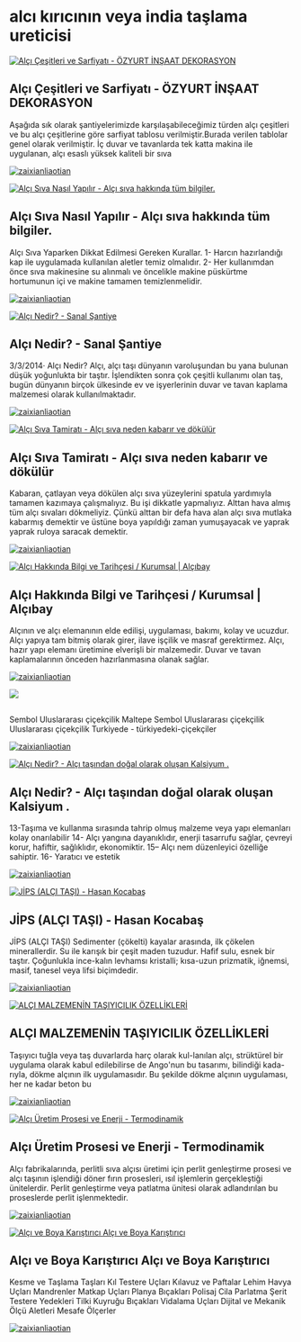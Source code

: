 # alcı kırıcının veya india taşlama ureticisi
<a href="https://mnn.zoosnet.net/LR/Chatpre.aspx?id=MNN94995150&p=https://topgrinding.com/" target="_blank">![Alçı Çeşitleri ve Sarfiyatı - ÖZYURT İNŞAAT DEKORASYON](https://github.com/technlg/images/blob/main/53.jpg)</a>
## Alçı Çeşitleri ve Sarfiyatı - ÖZYURT İNŞAAT DEKORASYON
Aşağıda sık olarak şantiyelerimizde karşılaşabileceğimiz türden alçı çeşitleri ve bu alçı çeşitlerine göre sarfiyat tablosu verilmiştir.Burada verilen tablolar genel olarak verilmiştir. İç duvar ve tavanlarda tek katta makina ile uygulanan, alçı esaslı yüksek kaliteli bir sıva 
<a href="https://mnn.zoosnet.net/LR/Chatpre.aspx?id=MNN94995150&p=https://topgrinding.com/" target="_blank"><img src="https://github.com/technlg/images/raw/main/chat11.jpg" alt="zaixianliaotian"/></a><a href="//whatsapp.shibangsoft.com/WhatsApp.php" ><img src="https://github.com/technlg/images/raw/main/chat11.png" alt=""></a>
<a href="https://mnn.zoosnet.net/LR/Chatpre.aspx?id=MNN94995150&p=https://topgrinding.com/" target="_blank">![Alçı Sıva Nasıl Yapılır - Alçı sıva hakkında tüm bilgiler.](https://github.com/technlg/images/blob/main/6.jpg)</a>
## Alçı Sıva Nasıl Yapılır - Alçı sıva hakkında tüm bilgiler.
Alçı Sıva Yaparken Dikkat Edilmesi Gereken Kurallar. 1- Harcın hazırlandığı kap ile uygulamada kullanılan aletler temiz olmalıdır. 2- Her kullanımdan önce sıva makinesine su alınmalı ve öncelikle makine püskürtme hortumunun içi ve makine tamamen temizlenmelidir.
<a href="https://mnn.zoosnet.net/LR/Chatpre.aspx?id=MNN94995150&p=https://topgrinding.com/" target="_blank"><img src="https://github.com/technlg/images/raw/main/chat11.jpg" alt="zaixianliaotian"/></a><a href="//whatsapp.shibangsoft.com/WhatsApp.php" ><img src="https://github.com/technlg/images/raw/main/chat11.png" alt=""></a>
<a href="https://mnn.zoosnet.net/LR/Chatpre.aspx?id=MNN94995150&p=https://topgrinding.com/" target="_blank">![Alçı Nedir? - Sanal Şantiye](https://github.com/technlg/images/blob/main/58.jpg)</a>
## Alçı Nedir? - Sanal Şantiye
3/3/2014· Alçı Nedir? Alçı, alçı taşı dünyanın varoluşundan bu yana bulunan düşük yoğunlukta bir taştır. İşlendikten sonra çok çeşitli kullanımı olan taş, bugün dünyanın birçok ülkesinde ev ve işyerlerinin duvar ve tavan kaplama malzemesi olarak kullanılmaktadır.
<a href="https://mnn.zoosnet.net/LR/Chatpre.aspx?id=MNN94995150&p=https://topgrinding.com/" target="_blank"><img src="https://github.com/technlg/images/raw/main/chat11.jpg" alt="zaixianliaotian"/></a><a href="//whatsapp.shibangsoft.com/WhatsApp.php" ><img src="https://github.com/technlg/images/raw/main/chat11.png" alt=""></a>
<a href="https://mnn.zoosnet.net/LR/Chatpre.aspx?id=MNN94995150&p=https://topgrinding.com/" target="_blank">![Alçı Sıva Tamiratı - Alçı sıva neden kabarır ve dökülür](https://github.com/technlg/images/blob/main/40.jpg)</a>
## Alçı Sıva Tamiratı - Alçı sıva neden kabarır ve dökülür
Kabaran, çatlayan veya dökülen alçı sıva yüzeylerini spatula yardımıyla tamamen kazımaya çalışmalıyız. Bu işi dikkatle yapmalıyız. Alttan hava almış tüm alçı sıvaları dökmeliyiz. Çünkü alttan bir defa hava alan alçı sıva mutlaka kabarmış demektir ve üstüne boya yapıldığı zaman yumuşayacak ve yaprak yaprak ruloya saracak demektir.
<a href="https://mnn.zoosnet.net/LR/Chatpre.aspx?id=MNN94995150&p=https://topgrinding.com/" target="_blank"><img src="https://github.com/technlg/images/raw/main/chat11.jpg" alt="zaixianliaotian"/></a><a href="//whatsapp.shibangsoft.com/WhatsApp.php" ><img src="https://github.com/technlg/images/raw/main/chat11.png" alt=""></a>
<a href="https://mnn.zoosnet.net/LR/Chatpre.aspx?id=MNN94995150&p=https://topgrinding.com/" target="_blank">![Alçı Hakkında Bilgi ve Tarihçesi / Kurumsal | Alçıbay](https://github.com/technlg/images/blob/main/12.jpg)</a>
## Alçı Hakkında Bilgi ve Tarihçesi / Kurumsal | Alçıbay
Alçının ve alçı elemanının elde edilişi, uygulaması, bakımı, kolay ve ucuzdur. Alçı yapıya tam bitmiş olarak girer, ilave işçilik ve masraf gerektirmez. Alçı, hazır yapı elemanı üretimine elverişli bir malzemedir. Duvar ve tavan kaplamalarının önceden hazırlanmasına olanak sağlar.
<a href="https://mnn.zoosnet.net/LR/Chatpre.aspx?id=MNN94995150&p=https://topgrinding.com/" target="_blank"><img src="https://github.com/technlg/images/raw/main/chat11.jpg" alt="zaixianliaotian"/></a><a href="//whatsapp.shibangsoft.com/WhatsApp.php" ><img src="https://github.com/technlg/images/raw/main/chat11.png" alt=""></a>
<a href="https://mnn.zoosnet.net/LR/Chatpre.aspx?id=MNN94995150&p=https://topgrinding.com/" target="_blank">![](https://github.com/technlg/images/blob/main/41.jpg)</a>
## 
 Sembol Uluslararası çiçekçilik Maltepe Sembol Uluslararası çiçekçilik Uluslararası çiçekçilik Turkiyede - türkiyedeki-çiçekçiler
<a href="https://mnn.zoosnet.net/LR/Chatpre.aspx?id=MNN94995150&p=https://topgrinding.com/" target="_blank"><img src="https://github.com/technlg/images/raw/main/chat11.jpg" alt="zaixianliaotian"/></a><a href="//whatsapp.shibangsoft.com/WhatsApp.php" ><img src="https://github.com/technlg/images/raw/main/chat11.png" alt=""></a>
<a href="https://mnn.zoosnet.net/LR/Chatpre.aspx?id=MNN94995150&p=https://topgrinding.com/" target="_blank">![Alçı Nedir? - Alçı taşından doğal olarak oluşan Kalsiyum .](https://github.com/technlg/images/blob/main/14.jpg)</a>
## Alçı Nedir? - Alçı taşından doğal olarak oluşan Kalsiyum .
13-Taşıma ve kullanma sırasında tahrip olmuş malzeme veya yapı elemanları kolay onarılabilir 14- Alçı yangına dayanıklıdır, enerji tasarrufu sağlar, çevreyi korur, hafiftir, sağlıklıdır, ekonomiktir. 15– Alçı nem düzenleyici özelliğe sahiptir. 16- Yaratıcı ve estetik
<a href="https://mnn.zoosnet.net/LR/Chatpre.aspx?id=MNN94995150&p=https://topgrinding.com/" target="_blank"><img src="https://github.com/technlg/images/raw/main/chat11.jpg" alt="zaixianliaotian"/></a><a href="//whatsapp.shibangsoft.com/WhatsApp.php" ><img src="https://github.com/technlg/images/raw/main/chat11.png" alt=""></a>
<a href="https://mnn.zoosnet.net/LR/Chatpre.aspx?id=MNN94995150&p=https://topgrinding.com/" target="_blank">![JİPS (ALÇI TAŞI) - Hasan Kocabaş](https://github.com/technlg/images/blob/main/52.jpg)</a>
## JİPS (ALÇI TAŞI) - Hasan Kocabaş
JİPS (ALÇI TAŞI) Sedimenter (çökelti) kayalar arasında, ilk çökelen minerallerdir. Su ile karışık bir çeşit maden tuzudur. Hafif sulu, esnek bir taştır. Çoğunlukla ince-kalın levhamsı kristalli; kısa-uzun prizmatik, iğnemsi, masif, tanesel veya lifsi biçimdedir.
<a href="https://mnn.zoosnet.net/LR/Chatpre.aspx?id=MNN94995150&p=https://topgrinding.com/" target="_blank"><img src="https://github.com/technlg/images/raw/main/chat11.jpg" alt="zaixianliaotian"/></a><a href="//whatsapp.shibangsoft.com/WhatsApp.php" ><img src="https://github.com/technlg/images/raw/main/chat11.png" alt=""></a>
<a href="https://mnn.zoosnet.net/LR/Chatpre.aspx?id=MNN94995150&p=https://topgrinding.com/" target="_blank">![ALÇI MALZEMENİN TAŞIYICILIK ÖZELLİKLERİ](https://github.com/technlg/images/blob/main/36.jpg)</a>
## ALÇI MALZEMENİN TAŞIYICILIK ÖZELLİKLERİ
Taşıyıcı tuğla veya taş duvarlarda harç olarak kul-lanılan alçı, strüktürel bir uygulama olarak kabul edilebilirse de Ango'nun bu tasarımı, bilindiği kada-rıyla, dökme alçının ilk uygulamasıdır. Bu şekilde dökme alçının uygulaması, her ne kadar beton bu
<a href="https://mnn.zoosnet.net/LR/Chatpre.aspx?id=MNN94995150&p=https://topgrinding.com/" target="_blank"><img src="https://github.com/technlg/images/raw/main/chat11.jpg" alt="zaixianliaotian"/></a><a href="//whatsapp.shibangsoft.com/WhatsApp.php" ><img src="https://github.com/technlg/images/raw/main/chat11.png" alt=""></a>
<a href="https://mnn.zoosnet.net/LR/Chatpre.aspx?id=MNN94995150&p=https://topgrinding.com/" target="_blank">![Alçı Üretim Prosesi ve Enerji - Termodinamik](https://github.com/technlg/images/blob/main/63.jpg)</a>
## Alçı Üretim Prosesi ve Enerji - Termodinamik
Alçı fabrikalarında, perlitli sıva alçısı üretimi için perlit genleştirme prosesi ve alçı taşının işlendiği döner fırın prosesleri, ısıl işlemlerin gerçekleştiği ünitelerdir. Perlit genleştirme veya patlatma ünitesi olarak adlandırılan bu proseslerde perlit işlenmektedir.
<a href="https://mnn.zoosnet.net/LR/Chatpre.aspx?id=MNN94995150&p=https://topgrinding.com/" target="_blank"><img src="https://github.com/technlg/images/raw/main/chat11.jpg" alt="zaixianliaotian"/></a><a href="//whatsapp.shibangsoft.com/WhatsApp.php" ><img src="https://github.com/technlg/images/raw/main/chat11.png" alt=""></a>
<a href="https://mnn.zoosnet.net/LR/Chatpre.aspx?id=MNN94995150&p=https://topgrinding.com/" target="_blank">![Alçı ve Boya Karıştırıcı Alçı ve Boya Karıştırıcı](https://github.com/technlg/images/blob/main/63.jpg)</a>
## Alçı ve Boya Karıştırıcı Alçı ve Boya Karıştırıcı
Kesme ve Taşlama Taşları Kıl Testere Uçları Kılavuz ve Paftalar Lehim Havya Uçları Mandrenler Matkap Uçları Planya Bıçakları Polisaj Cila Parlatma Şerit Testere Yedekleri Tilki Kuyruğu Bıçakları Vidalama Uçları Dijital ve Mekanik Ölçü Aletleri Mesafe Ölçerler 
<a href="https://mnn.zoosnet.net/LR/Chatpre.aspx?id=MNN94995150&p=https://topgrinding.com/" target="_blank"><img src="https://github.com/technlg/images/raw/main/chat11.jpg" alt="zaixianliaotian"/></a><a href="//whatsapp.shibangsoft.com/WhatsApp.php" ><img src="https://github.com/technlg/images/raw/main/chat11.png" alt=""></a>
